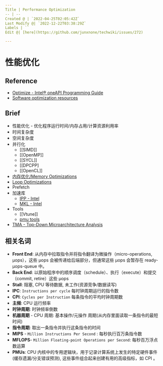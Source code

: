 ```yaml
---
Title | Performance Optimization
-- | --
Created @ | `2022-04-25T02:05:42Z`
Last Modify @| `2022-12-22T03:38:29Z`
Labels | ``
Edit @| [here](https://github.com/junxnone/techwiki/issues/272)

---
```

# 性能优化

## Reference
- [Optimize - Intel® oneAPI Programming Guide](https://www.intel.com/content/www/us/en/develop/documentation/oneapi-programming-guide/top/software-development-process/performance-tuning-cycle/optimize.html)
- [Software optimization resources](https://www.agner.org/optimize/)


## Brief
- 性能优化 - 优化程序运行时间/内存占用/计算资源利用率
- 时间复杂度
- 空间复杂度
- 并行化
  - [[SIMD]]
  - [[OpenMP]]
  - [[SYCL]]
  - [[DPCPP]
  - [[OpenCL]]
- [内存优化/Memory Optimizations](/Memory_Optimizations)
- [Loop Optimizations](/Loop_Optimizations)
- Prefetch
- 加速库
  - [IPP - Intel](/IPP_Intel)
  - [MKL - Intel](/MKL_Intel)
- Tools
  - [[Vtune]]
  - [pmu tools](https://github.com/andikleen/pmu-tools)
- [TMA - Top-Down Microarchitecture Analysis](/Performance_Optimization_TMA)

## 相关名词
- **Front End**: 从内存中拉取指令并将指令翻译为微操作（micro-operations, μops），这些 μops 会被传递给后端部分，但通常这些 μops 会暂存在 ready-μops-queue 中。
- **Back End**: 以原始程序中的顺序调度（schedule）、执行（execute）和提交（commit, retire）这些 μops
- **Stall**:  阻塞, CPU 等待数据, 未工作(资源竞争/数据读写)
- **IPC**: `Instructions per cycle` 每时钟周期运行的指令数
- **CPI**: `Cycles per Instruction` 每条指令的平均时钟周期数
- **主频**: CPU 运行频率
- **时钟周期**: 时钟频率倒数
- **机器周期** - CPU 周期: 基本操作/元操作 周期(从内存里面读取一条指令的最短时间)
- **指令周期**: 取出一条指令并执行这条指令的时间
- **MIPS** - `Million Instructions Per Second` : 每秒执行百万条指令数
- **MFLOPS**- `Million Floating-point Operations per Second`: 每秒百万浮点数运算
- **PMUs**: CPU 内核中的专用逻辑块，用于记录计算系统上发生的特定硬件事件(缓存遗漏/分支错误预测), 这些事件组合起来创建有用的高级指标，如 CPI 。

